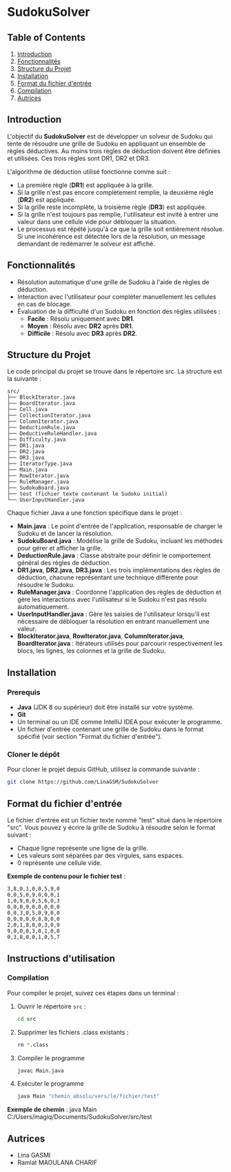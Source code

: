 # SudokuSolver

## Table of Contents
1. [Introduction](#introduction)
2. [Fonctionnalités](#fonctionnalités)
3. [Structure du Projet](#structure-du-projet)
4. [Installation](#installation)
5. [Format du fichier d'entrée](#format-du-fichier-dentrée)
6. [Compilation](#compilation)
7. [Autrices](#autrices)

## Introduction

L'objectif du **SudokuSolver** est de développer un solveur de Sudoku qui tente de résoudre une grille de Sudoku en appliquant un ensemble de règles déductives. Au moins trois règles de déduction doivent être définies et utilisées. Ces trois règles sont DR1, DR2 et DR3.

L'algorithme de déduction utilisé fonctionne comme suit :
  - La première règle (**DR1**) est appliquée à la grille.
  - Si la grille n'est pas encore complètement remplie, la deuxième règle (**DR2**) est appliquée.
  - Si la grille reste incomplète, la troisième règle (**DR3**) est appliquée.
  - Si la grille n'est toujours pas remplie, l'utilisateur est invité à entrer une valeur dans une cellule vide pour débloquer la situation.
  - Le processus est répété jusqu'à ce que la grille soit entièrement résolue. Si une incohérence est détectée lors de la résolution, un message demandant de redémarrer le solveur est affiché.

## Fonctionnalités
- Résolution automatique d'une grille de Sudoku à l'aide de règles de déduction.
- Interaction avec l'utilisateur pour compléter manuellement les cellules en cas de blocage.
- Évaluation de la difficulté d'un Sudoku en fonction des règles utilisées :
  - **Facile** : Résolu uniquement avec **DR1**.
  - **Moyen** : Résolu avec **DR2** après **DR1**.
  - **Difficile** : Résolu avec **DR3** après **DR2**.

## Structure du Projet

Le code principal du projet se trouve dans le répertoire src. La structure est la suivante :

```plaintext
src/
├── BlockIterator.java
├── BoardIterator.java
├── Cell.java
├── CollectionIterator.java
├── ColumnIterator.java
├── DeductionRule.java
├── DeductiveRuleHandler.java
├── Difficulty.java
├── DR1.java
├── DR2.java
├── DR3.java
├── IteratorType.java
├── Main.java
├── RowIterator.java
├── RuleManager.java
├── SudokuBoard.java
├── test (fichier texte contenant le Sudoku initial)
└── UserInputHandler.java
```



Chaque fichier Java a une fonction spécifique dans le projet :

- **Main.java** : Le point d'entrée de l'application, responsable de charger le Sudoku et de lancer la résolution.
- **SudokuBoard.java** : Modélise la grille de Sudoku, incluant les méthodes pour gérer et afficher la grille.
- **DeductionRule.java** : Classe abstraite pour définir le comportement général des règles de déduction.
- **DR1.java**, **DR2.java**, **DR3.java** : Les trois implémentations des règles de déduction, chacune représentant une technique différente pour résoudre le Sudoku.
- **RuleManager.java** : Coordonne l'application des règles de déduction et gère les interactions avec l'utilisateur si le Sudoku n'est pas résolu automatiquement.
- **UserInputHandler.java** : Gère les saisies de l'utilisateur lorsqu'il est nécessaire de débloquer la résolution en entrant manuellement une valeur.
- **BlockIterator.java**, **RowIterator.java**, **ColumnIterator.java**, **BoardIterator.java** : Itérateurs utilisés pour parcourir respectivement les blocs, les lignes, les colonnes et la grille de Sudoku.


## Installation

### Prerequis
- **Java** (JDK 8 ou supérieur) doit être installé sur votre système.
- **Git**
- Un terminal ou un IDE comme IntelliJ IDEA pour exécuter le programme.
- Un fichier d'entrée contenant une grille de Sudoku dans le format spécifié (voir section "Format du fichier d'entrée").

### Cloner le dépôt
Pour cloner le projet depuis GitHub, utilisez la commande suivante :
```bash
git clone https://github.com/LinaGSM/SudokuSolver
```

## Format du fichier d'entrée
Le fichier d'entrée est un fichier texte nommé "test" situé dans le répertoire "src". Vous pouvez y écrire la grille de Sudoku à résoudre selon le format suivant :
- Chaque ligne représente une ligne de la grille.
- Les valeurs sont séparées par des virgules, sans espaces.
- 0 représente une cellule vide.

**Exemple de contenu pour le fichier test** :
```
3,8,0,1,0,0,5,9,0
0,0,5,0,9,0,0,0,1
1,0,9,0,0,5,6,0,3
0,0,0,9,0,0,0,0,0
0,0,3,0,5,0,9,0,0
0,0,0,0,0,8,0,0,0
2,0,1,8,0,0,3,0,9
9,0,0,0,3,0,1,0,0
0,3,8,0,0,1,0,5,7
```

## Instructions d'utilisation
### Compilation
Pour compiler le projet, suivez ces étapes dans un terminal :
1. Ouvrir le répertoire `src` :
   ```bash
   cd src
   ```
2. Supprimer les fichiers .class existants :
   ```bash
   rm *.class
   ```
3. Compiler le programme
   ```bash
   javac Main.java
   ```
4. Exécuter le programme
   ```bash
   java Main "chemin_absolu/vers/le/fichier/test"
   ```
**Exemple de chemin** : java Main C:/Users/magiq/Documents/SudokuSolver/src/test

## Autrices
  - Lina GASMI
  - Ramlat MAOULANA CHARIF
